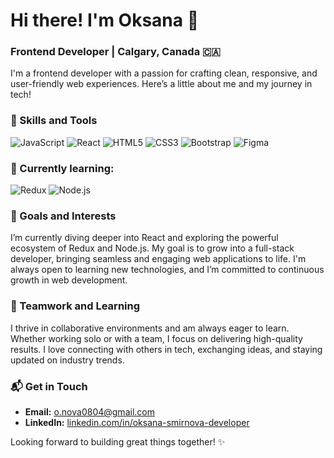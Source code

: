 # Hi there! I'm Oksana 👋

### Frontend Developer | Calgary, Canada 🇨🇦

I'm a frontend developer with a passion for crafting clean, responsive, and user-friendly web experiences. Here’s a little about me and my journey in tech!

### 🔧 Skills and Tools
![JavaScript](https://img.shields.io/badge/-JavaScript-F7DF1E?logo=javascript&logoColor=white&style=for-the-badge)
![React](https://img.shields.io/badge/-React-61DAFB?logo=react&logoColor=white&style=for-the-badge)
![HTML5](https://img.shields.io/badge/-HTML5-E34F26?logo=html5&logoColor=white&style=for-the-badge)
![CSS3](https://img.shields.io/badge/-CSS3-1572B6?logo=css3&logoColor=white&style=for-the-badge)
![Bootstrap](https://img.shields.io/badge/-Bootstrap-563D7C?logo=bootstrap&logoColor=white&style=for-the-badge)
![Figma](https://img.shields.io/badge/-Figma-F24E1E?logo=figma&logoColor=white&style=for-the-badge)

### 📘 Currently learning:
![Redux](https://img.shields.io/badge/-Redux-764ABC?logo=redux&logoColor=white&style=for-the-badge)
![Node.js](https://img.shields.io/badge/-Node.js-339933?logo=node.js&logoColor=white&style=for-the-badge)

### 🚀 Goals and Interests
I’m currently diving deeper into React and exploring the powerful ecosystem of Redux and Node.js. My goal is to grow into a full-stack developer, bringing seamless and engaging web applications to life. I'm always open to learning new technologies, and I’m committed to continuous growth in web development.

### 🤝 Teamwork and Learning
I thrive in collaborative environments and am always eager to learn. Whether working solo or with a team, I focus on delivering high-quality results. I love connecting with others in tech, exchanging ideas, and staying updated on industry trends. 

### 📬 Get in Touch
- **Email:** [o.nova0804@gmail.com](mailto:o.nova0804@gmail.com)
- **LinkedIn:** [linkedin.com/in/oksana-smirnova-developer](https://www.linkedin.com/in/oksana-smirnova-developer/)

Looking forward to building great things together! ✨
